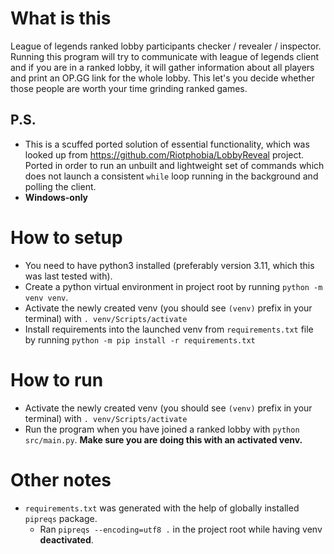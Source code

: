 # What is this

League of legends ranked lobby participants checker / revealer / inspector. Running this program will try to communicate with league of legends client and if you are in a ranked lobby, it will gather information about all players and print an OP.GG link for the whole lobby. This let's you decide whether those people are worth your time grinding ranked games.

## P.S.
- This is a scuffed ported solution of essential functionality, which was looked up from https://github.com/Riotphobia/LobbyReveal project. Ported in order to run an unbuilt and lightweight set of commands which does not launch a consistent `while` loop running in the background and polling the client.
- **Windows-only**

# How to setup

- You need to have python3 installed (preferably version 3.11, which this was last tested with).
- Create a python virtual environment in project root by running `python -m venv venv`.
- Activate the newly created venv (you should see `(venv)` prefix in your terminal) with `. venv/Scripts/activate`
- Install requirements into the launched venv from `requirements.txt` file by running `python -m pip install -r requirements.txt`

# How to run

- Activate the newly created venv (you should see `(venv)` prefix in your terminal) with `. venv/Scripts/activate`
- Run the program when you have joined a ranked lobby with `python src/main.py`. **Make sure you are doing this with an activated venv.**

# Other notes

- `requirements.txt` was generated with the help of globally installed `pipreqs` package.
  - Ran `pipreqs --encoding=utf8 .` in the project root while having venv **deactivated**.
